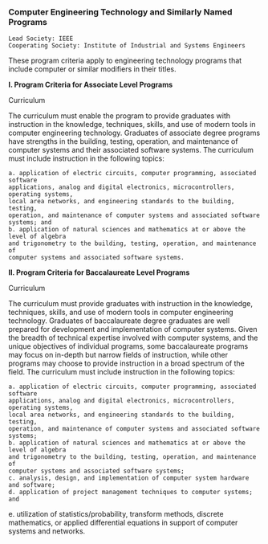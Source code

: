 

### Computer Engineering Technology and Similarly Named Programs

```
Lead Society: IEEE
Cooperating Society: Institute of Industrial and Systems Engineers
```
These program criteria apply to engineering technology programs that include computer
or similar modifiers in their titles.

**I. Program Criteria for Associate Level Programs**

Curriculum

The curriculum must enable the program to provide graduates with instruction in the
knowledge, techniques, skills, and use of modern tools in computer engineering
technology. Graduates of associate degree programs have strengths in the building,
testing, operation, and maintenance of computer systems and their associated software
systems. The curriculum must include instruction in the following topics:

```
a. application of electric circuits, computer programming, associated software
applications, analog and digital electronics, microcontrollers, operating systems,
local area networks, and engineering standards to the building, testing,
operation, and maintenance of computer systems and associated software
systems; and
b. application of natural sciences and mathematics at or above the level of algebra
and trigonometry to the building, testing, operation, and maintenance of
computer systems and associated software systems.
```
**II. Program Criteria for Baccalaureate Level Programs**

Curriculum

The curriculum must provide graduates with instruction in the knowledge, techniques,
skills, and use of modern tools in computer engineering technology. Graduates of
baccalaureate degree graduates are well prepared for development and implementation
of computer systems. Given the breadth of technical expertise involved with computer
systems, and the unique objectives of individual programs, some baccalaureate
programs may focus on in-depth but narrow fields of instruction, while other programs
may choose to provide instruction in a broad spectrum of the field. The curriculum
must include instruction in the following topics:

```
a. application of electric circuits, computer programming, associated software
applications, analog and digital electronics, microcontrollers, operating systems,
local area networks, and engineering standards to the building, testing,
operation, and maintenance of computer systems and associated software
systems;
b. application of natural sciences and mathematics at or above the level of algebra
and trigonometry to the building, testing, operation, and maintenance of
computer systems and associated software systems;
c. analysis, design, and implementation of computer system hardware and software;
d. application of project management techniques to computer systems; and
```

e. utilization of statistics/probability, transform methods, discrete mathematics, or
applied differential equations in support of computer systems and networks.